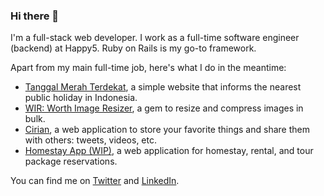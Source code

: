 ### Hi there 👋

I'm a full-stack web developer. I work as a full-time software engineer (backend) at Happy5. Ruby on Rails is my go-to framework.

Apart from my main full-time job, here's what I do in the meantime:
- [Tanggal Merah Terdekat](https://tanggal-merah-terdekat.vercel.app), a simple website that informs the nearest public holiday in Indonesia.
- [WIR: Worth Image Resizer](https://github.com/adiprnm/wir), a gem to resize and compress images in bulk.
- [Cirian](https://cirian.my.id), a web application to store your favorite things and share them with others: tweets, videos, etc.
- [Homestay App (WIP)](#), a web application for homestay, rental, and tour package reservations.

You can find me on [Twitter](https://twitter.com/adi_prnm) and [LinkedIn](https://linkedin.com/in/adi-prnm).
